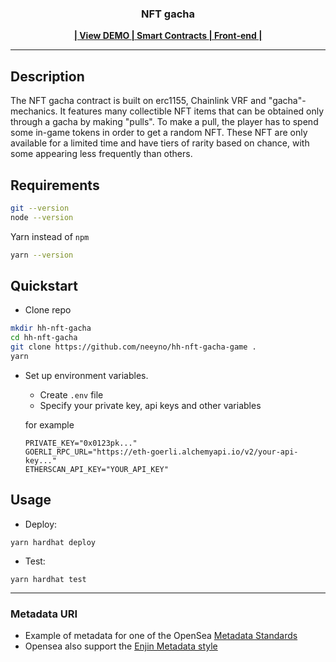 <h3 align="center">NFT gacha</h3>
  <p align="center">
    <a href="https://steep-boat-4957.on.fleek.co/" target="_blank">
        <strong>| View DEMO </strong>
    </a>
    <a href="https://github.com/neeyno/hh-nft-gacha-game/" target="_blank" >
        <strong>| Smart Contracts </strong>
    </a>
    <a  href="https://github.com/neeyno/nextjs-gacha/" target="_blank">
        <strong>| Front-end |</strong>
    </a>
 </p>
 <hr/>

## Description
The NFT gacha contract is built on erc1155, Chainlink VRF and "gacha"-mechanics. It features many collectible NFT items that can be obtained only through a gacha by making "pulls". To make a pull, the player has to spend some in-game tokens in order to get a random NFT. These NFT are only available for a limited time and have tiers of rarity based on chance, with some appearing less frequently than others.

## Requirements
```bash
git --version
node --version
```
Yarn instead of `npm`

```bash
yarn --version
```

## Quickstart
* Clone repo
```bash
mkdir hh-nft-gacha
cd hh-nft-gacha
git clone https://github.com/neeyno/hh-nft-gacha-game .
yarn
```

* Set up environment variables. 
    * Create `.env` file 
    * Specify your private key, api keys and other variables

    for example
    ```
    PRIVATE_KEY="0x0123pk..."
    GOERLI_RPC_URL="https://eth-goerli.alchemyapi.io/v2/your-api-key..."
    ETHERSCAN_API_KEY="YOUR_API_KEY"
    ```
 
## Usage

* Deploy:
```
yarn hardhat deploy
```
* Test:
```
yarn hardhat test
```
<hr>

### Metadata URI
* Example of metadata for one of the OpenSea [Metadata Standards](https://docs.opensea.io/docs/metadata-standards)
* Opensea also support the [Enjin Metadata style](https://github.com/ethereum/EIPs/blob/master/EIPS/eip-1155.md#erc-1155-metadata-uri-json-schema)